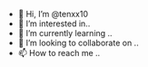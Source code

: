 - 👋 Hi, I’m @tenxx10
- 👀 I’m interested in..
- 🌱 I’m currently learning ..
- 💞️ I’m looking to collaborate on ..
- 📫 How to reach me ..

